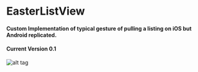 # EasterListView

#### Custom Implementation of typical gesture of pulling a listing on iOS but Android replicated.

#### Current Version 0.1

![alt tag](https://raw.githubusercontent.com/cbedoy/EasterListView/master/UIX/easter.png)

